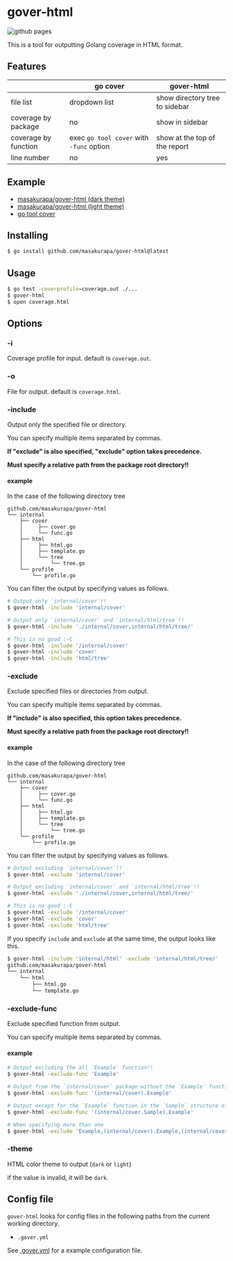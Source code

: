 # gover-html

![github pages](https://github.com/masakurapa/gover-html/workflows/github%20pages/badge.svg)

This is a tool for outputting Golang coverage in HTML format.

## Features

|   | go cover | gover-html|
|---|---|---|
| file list | dropdown list | show directory tree to sidebar |
| coverage by package | no | show in sidebar |
| coverage by function | exec `go tool cover` with `-func` option | show at the top of the report |
| line number | no | yes |

## Example
- [masakurapa/gover-html (dark theme)](https://masakurapa.github.io/gover-html/gover-html_dark.html)
- [masakurapa/gover-html (light theme)](https://masakurapa.github.io/gover-html/gover-html_light.html)
- [go tool cover](https://masakurapa.github.io/gover-html/go-tool-cover.html)

## Installing

```sh
$ go install github.com/masakurapa/gover-html@latest
```

## Usage

```sh
$ go test -coverprofile=coverage.out ./...
$ gover-html
$ open coverage.html
```

## Options

### -i

Coverage profile for input. default is `coverage.out`.

### -o

File for output. default is `coverage.html`.

### -include

Output only the specified file or directory.

You can specify multiple items separated by commas.

**If "exclude" is also specified, "exclude" option takes precedence.**

**Must specify a relative path from the package root directory!!**

#### example

In the case of the following directory tree

```
github.com/masakurapa/gover-html
└── internal
    ├── cover
    │     ├── cover.go
    │     └── func.go
    ├── html
    │     ├── html.go
    │     ├── template.go
    │     └── tree
    │         └── tree.go
    └── profile
        └── profile.go
```

You can filter the output by specifying values as follows.

```sh
# Output only `internal/cover`!!
$ gover-html -include 'internal/cover'

# Output only `internal/cover` and `internal/html/tree`!!
$ gover-html -include './internal/cover,internal/html/tree/'

# This is no good :-C
$ gover-html -include '/internal/cover'
$ gover-html -include 'cover'
$ gover-html -include 'html/tree'
```

### -exclude

Exclude specified files or directories from output.

You can specify multiple items separated by commas.

**If "include" is also specified, this option takes precedence.**

**Must specify a relative path from the package root directory!!**

#### example

In the case of the following directory tree

```
github.com/masakurapa/gover-html
└── internal
    ├── cover
    │     ├── cover.go
    │     └── func.go
    ├── html
    │     ├── html.go
    │     ├── template.go
    │     └── tree
    │         └── tree.go
    └── profile
        └── profile.go
```

You can filter the output by specifying values as follows.

```sh
# Output excluding `internal/cover`!!
$ gover-html -exclude 'internal/cover'

# Output excluding `internal/cover` and `internal/html/tree`!!
$ gover-html -exclude './internal/cover,internal/html/tree/'

# This is no good :-C
$ gover-html -exclude '/internal/cover'
$ gover-html -exclude 'cover'
$ gover-html -exclude 'html/tree'
```

If you specify `include` and `exclude` at the same time, the output looks like this.

```sh
$ gover-html -include 'internal/html' -exclude 'internal/html/tree/'
github.com/masakurapa/gover-html
└── internal
    └── html
        ├── html.go
        └── template.go
```

### -exclude-func

Exclude specified function from output.

You can specify multiple items separated by commas.

#### example

```sh
# Output excluding the all `Example` function!!
$ gover-html -exclude-func 'Example'

# Output from the `internal/cover` package without the `Example` function!!
$ gover-html -exclude-func '(internal/cover).Example'

# Output except for the `Example` function in the `Sample` structure of the `internal/cover` package!!
$ gover-html -exclude-func '(internal/cover.Sample).Example'

# When specifying more than one
$ gover-html -exclude 'Example,(internal/cover).Example,(internal/cover.Sample).Example'
```

### -theme
HTML color theme to output (`dark` or `light`)

if the value is invalid, it will be `dark`.

## Config file
`gover-html` looks for config files in the following paths from the current working directory.

- `.gover.yml`

See [.gover.yml](https://github.com/masakurapa/gover-html/blob/master/.gover.yml) for a example configuration file.
